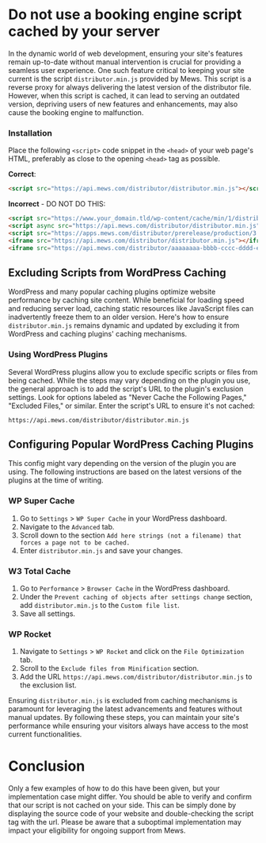 # Do not use a booking engine script cached by your server

In the dynamic world of web development, ensuring your site's features remain up-to-date without manual intervention is crucial for providing a seamless user experience. One such feature critical to keeping your site current is the script `distributor.min.js` provided by Mews. This script is a reverse proxy for always delivering the latest version of the distributor file. However, when this script is cached, it can lead to serving an outdated version, depriving users of new features and enhancements, may also cause the booking engine to malfunction.

### Installation

Place the following `<script>` code snippet in the `<head>` of your web page's HTML, preferably as close to the opening `<head>` tag as possible.

**Correct**:
```html
<script src="https://api.mews.com/distributor/distributor.min.js"></script>
```

**Incorrect** - DO NOT DO THIS:
```html
<script src="https://www.your_domain.tld/wp-content/cache/min/1/distributor/distributor.min.js?ver=1628071961"></script>
<script async src="https://api.mews.com/distributor/distributor.min.js"></script>
<script src="https://apps.mews.com/distributor/prerelease/production/3.924.4/distributor.js"></script>
<iframe src="https://api.mews.com/distributor/distributor.min.js"></iframe>
<iframe src="https://api.mews.com/distributor/aaaaaaaa-bbbb-cccc-dddd-eeeeeeeeeeee"></iframe>
```

## Excluding Scripts from WordPress Caching

WordPress and many popular caching plugins optimize website performance by caching site content. While beneficial for loading speed and reducing server load, caching static resources like JavaScript files can inadvertently freeze them to an older version. Here's how to ensure `distributor.min.js` remains dynamic and updated by excluding it from WordPress and caching plugins' caching mechanisms.

### Using WordPress Plugins

Several WordPress plugins allow you to exclude specific scripts or files from being cached. While the steps may vary depending on the plugin you use, the general approach is to add the script's URL to the plugin's exclusion settings. Look for options labeled as "Never Cache the Following Pages," "Excluded Files," or similar. Enter the script's URL to ensure it's not cached:

```
https://api.mews.com/distributor/distributor.min.js
```

## Configuring Popular WordPress Caching Plugins

This config might vary depending on the version of the plugin you are using. The following instructions are based on the latest versions of the plugins at the time of writing.

### WP Super Cache

1. Go to `Settings` > `WP Super Cache` in your WordPress dashboard.
2. Navigate to the `Advanced` tab.
3. Scroll down to the section `Add here strings (not a filename) that forces a page not to be cached.`
4. Enter `distributor.min.js` and save your changes.

### W3 Total Cache

1. Go to `Performance` > `Browser Cache` in the WordPress dashboard.
2. Under the `Prevent caching of objects after settings change` section, add `distributor.min.js` to the `Custom file list`.
3. Save all settings.

### WP Rocket

1. Navigate to `Settings` > `WP Rocket` and click on the `File Optimization` tab.
2. Scroll to the `Exclude files from Minification` section.
3. Add the URL `https://api.mews.com/distributor/distributor.min.js` to the exclusion list.

Ensuring `distributor.min.js` is excluded from caching mechanisms is paramount for leveraging the latest advancements and features without manual updates. By following these steps, you can maintain your site's performance while ensuring your visitors always have access to the most current functionalities.

# Conclusion
Only a few examples of how to do this have been given, but your implementation case might differ. You should be able to verify and confirm that our script is not cached on your side. This can be simply done by displaying the source code of your website and double-checking the script tag with the url. Please be aware that a suboptimal implementation may impact your eligibility for ongoing support from Mews.
